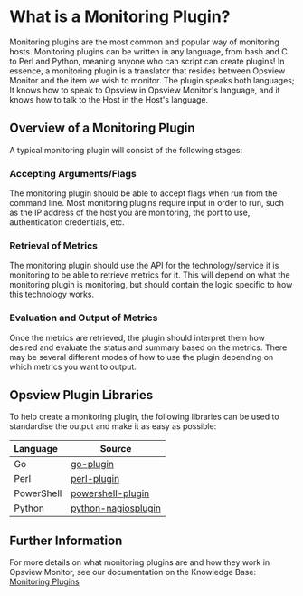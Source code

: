 # What is a Monitoring Plugin?



Monitoring plugins are the most common and popular way of monitoring hosts. Monitoring plugins can be written in any language, from bash and C to Perl and Python, meaning anyone who can script can create plugins! In essence, a monitoring plugin is a translator that resides between Opsview Monitor and the item we wish to monitor. The plugin speaks both languages; It knows how to speak to Opsview in Opsview Monitor's language, and it knows how to talk to the Host in the Host's language.

## Overview of a Monitoring Plugin

A typical monitoring plugin will consist of the following stages:

### Accepting Arguments/Flags

The monitoring plugin should be able to accept flags when run from the command line. Most monitoring plugins require input in order to run, such as the IP address of the host you are monitoring, the port to use, authentication credentials, etc.

### Retrieval of Metrics

The monitoring plugin should use the API for the technology/service it is monitoring to be able to retrieve metrics for it. This will depend on what the monitoring plugin is monitoring, but should contain the logic specific to how this technology works.

### Evaluation and Output of Metrics

Once the metrics are retrieved, the plugin should interpret them how desired and evaluate the status and summary based on the metrics. There may be several different modes of how to use the plugin depending on which metrics you want to output.

## Opsview Plugin Libraries

To help create a monitoring plugin, the following libraries can be used to standardise the output and make it as easy as possible:

| Language | Source |
|:---------|--------|
| Go       | [go-plugin](https://github.com/opsview/go-plugin) |
| Perl     | [perl-plugin](https://github.com/opsview/monitoring-plugin-perl) |
| PowerShell | [powershell-plugin](https://github.com/opsview/monitoring-plugin-powershell) |
| Python   | [python-nagiosplugin](https://pythonhosted.org/nagiosplugin/) |

## Further Information

For more details on what monitoring plugins are and how they work in Opsview Monitor, see our documentation on the Knowledge Base: [Monitoring Plugins](https://knowledge.opsview.com/docs/monitoring-plugins)
